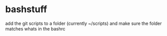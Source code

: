 # bashstuff


add the git scripts to a folder (currently ~/scripts) and make sure the folder matches whats in the bashrc 